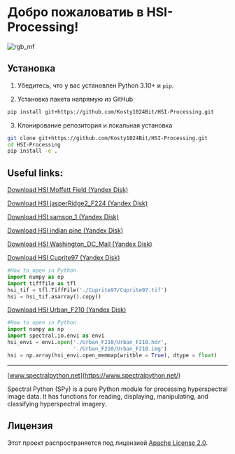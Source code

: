 # Добро пожаловатиь в HSI-Processing!
![rgb_mf](https://user-images.githubusercontent.com/32631025/130922046-b5047a45-c37f-43c6-bbb0-5baf80286ff3.png)

## Установка
1. Убедитесь, что у вас установлен Python 3.10+ и `pip`.

2. Установка пакета напрямую из GitHub

```bash
pip install git+https://github.com/Kosty1024Bit/HSI-Processing.git
```

3. Клонирование репозитория и локальная установка

```bash
git clone git+https://github.com/Kosty1024Bit/HSI-Processing.git
cd HSI-Processing
pip install -e .
```

## Useful links:
[Download HSI Moffett Field (Yandex Disk)](https://disk.yandex.ru/d/spFt8e40w839OQ)

[Download HSI jasperRidge2_F224 (Yandex Disk)](https://disk.yandex.ru/d/LdILQV3pF945mQ)

[Download HSI samson_1 (Yandex Disk)](https://disk.yandex.ru/d/7CaNWUNfHUp_RA)

[Download HSI indian pine (Yandex Disk)](https://disk.yandex.ru/d/Vvpef_-KETbPFg)

[Download HSI Washington_DC_Mall (Yandex Disk)](https://disk.yandex.ru/d/Xcy7TNYpCaVG9g)

[Download HSI Cuprite97 (Yandex Disk)](https://disk.yandex.ru/d/YIMepFJvW0TBnw)
```python
#How to open in Python
import numpy as np
import tifffile as tfl
hsi_tif = tfl.TiffFile('./Cuprite97/Cuprite97.tif')
hsi = hsi_tif.asarray().copy()
```
[Download HSI Urban_F210 (Yandex Disk)](https://disk.yandex.ru/d/WL4q_BmPl8lgxw)
```python
#How to open in Python
import numpy as np
import spectral.io.envi as envi
hsi_envi = envi.open('./Urban_F210/Urban_F210.hdr',
                     './Urban_F210/Urban_F210.img')
hsi = np.array(hsi_envi.open_memmap(writble = True), dtype = float)
```
___
[www.spectralpython.net](https://www.spectralpython.net/)

Spectral Python (SPy) is a pure Python module for processing hyperspectral image data. It has functions for reading, displaying, manipulating, and classifying hyperspectral imagery.


## Лицензия

Этот проект распространяется под лицензией [Apache License 2.0](LICENSE).
